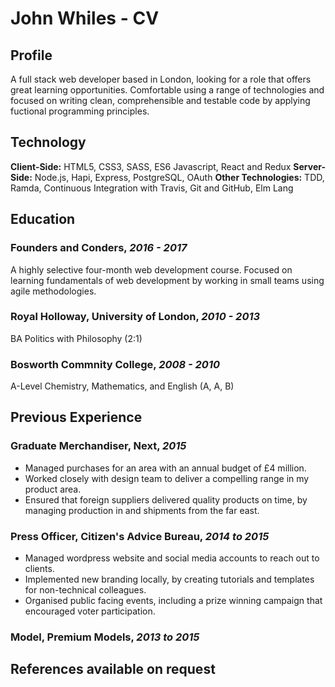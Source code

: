 # John Whiles - CV
## Profile
A full stack web developer based in London, looking for a role that offers great learning opportunities. Comfortable using a range of technologies and focused on writing clean, comprehensible and testable code by applying fuctional programming principles. 

## Technology
**Client-Side:** HTML5, CSS3, SASS, ES6 Javascript, React and Redux
**Server-Side:** Node.js, Hapi, Express, PostgreSQL, OAuth
**Other Technologies:** TDD, Ramda, Continuous Integration with Travis, Git and GitHub, Elm Lang

## Education
### Founders and Conders, *2016 - 2017*
A highly selective four-month web development course. Focused on learning fundamentals of web development by working in small teams using agile methodologies. 

### Royal Holloway, University of London, *2010 - 2013*
BA Politics with Philosophy (2:1)

### Bosworth Commnity College, *2008 - 2010*
A-Level Chemistry, Mathematics, and English (A, A, B)

## Previous Experience
### Graduate Merchandiser, Next, *2015*
* Managed purchases for an area with an annual budget of £4 million.
* Worked closely with design team to deliver a compelling range in my product area.
* Ensured that foreign suppliers delivered quality products on time, by managing production in and shipments from the far east.

### Press Officer, Citizen's Advice Bureau, *2014 to 2015*
* Managed wordpress website and social media accounts to reach out to clients. 
* Implemented new branding locally, by creating tutorials and templates for non-technical colleagues.
* Organised public facing events, including a prize winning campaign that encouraged voter participation. 

### Model, Premium Models, *2013 to 2015*



## References available on request
